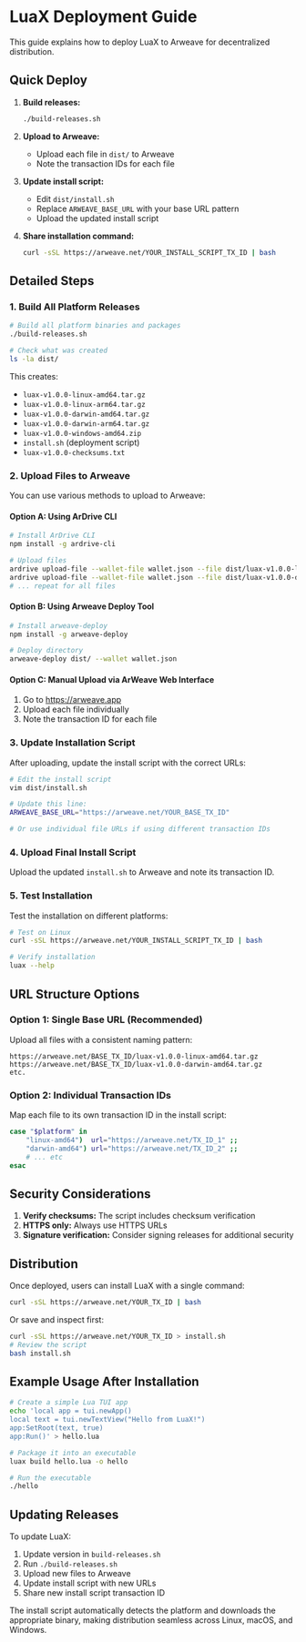 # LuaX Deployment Guide

This guide explains how to deploy LuaX to Arweave for decentralized distribution.

## Quick Deploy

1. **Build releases:**
   ```bash
   ./build-releases.sh
   ```

2. **Upload to Arweave:**
   - Upload each file in `dist/` to Arweave
   - Note the transaction IDs for each file

3. **Update install script:**
   - Edit `dist/install.sh` 
   - Replace `ARWEAVE_BASE_URL` with your base URL pattern
   - Upload the updated install script

4. **Share installation command:**
   ```bash
   curl -sSL https://arweave.net/YOUR_INSTALL_SCRIPT_TX_ID | bash
   ```

## Detailed Steps

### 1. Build All Platform Releases

```bash
# Build all platform binaries and packages
./build-releases.sh

# Check what was created
ls -la dist/
```

This creates:
- `luax-v1.0.0-linux-amd64.tar.gz`
- `luax-v1.0.0-linux-arm64.tar.gz` 
- `luax-v1.0.0-darwin-amd64.tar.gz`
- `luax-v1.0.0-darwin-arm64.tar.gz`
- `luax-v1.0.0-windows-amd64.zip`
- `install.sh` (deployment script)
- `luax-v1.0.0-checksums.txt`

### 2. Upload Files to Arweave

You can use various methods to upload to Arweave:

#### Option A: Using ArDrive CLI
```bash
# Install ArDrive CLI
npm install -g ardrive-cli

# Upload files
ardrive upload-file --wallet-file wallet.json --file dist/luax-v1.0.0-linux-amd64.tar.gz
ardrive upload-file --wallet-file wallet.json --file dist/luax-v1.0.0-darwin-amd64.tar.gz
# ... repeat for all files
```

#### Option B: Using Arweave Deploy Tool
```bash
# Install arweave-deploy
npm install -g arweave-deploy

# Deploy directory
arweave-deploy dist/ --wallet wallet.json
```

#### Option C: Manual Upload via ArWeave Web Interface
1. Go to https://arweave.app
2. Upload each file individually
3. Note the transaction ID for each file

### 3. Update Installation Script

After uploading, update the install script with the correct URLs:

```bash
# Edit the install script
vim dist/install.sh

# Update this line:
ARWEAVE_BASE_URL="https://arweave.net/YOUR_BASE_TX_ID"

# Or use individual file URLs if using different transaction IDs
```

### 4. Upload Final Install Script

Upload the updated `install.sh` to Arweave and note its transaction ID.

### 5. Test Installation

Test the installation on different platforms:

```bash
# Test on Linux
curl -sSL https://arweave.net/YOUR_INSTALL_SCRIPT_TX_ID | bash

# Verify installation
luax --help
```

## URL Structure Options

### Option 1: Single Base URL (Recommended)
Upload all files with a consistent naming pattern:
```
https://arweave.net/BASE_TX_ID/luax-v1.0.0-linux-amd64.tar.gz
https://arweave.net/BASE_TX_ID/luax-v1.0.0-darwin-amd64.tar.gz
etc.
```

### Option 2: Individual Transaction IDs
Map each file to its own transaction ID in the install script:
```bash
case "$platform" in
    "linux-amd64")  url="https://arweave.net/TX_ID_1" ;;
    "darwin-amd64") url="https://arweave.net/TX_ID_2" ;;
    # ... etc
esac
```

## Security Considerations

1. **Verify checksums:** The script includes checksum verification
2. **HTTPS only:** Always use HTTPS URLs
3. **Signature verification:** Consider signing releases for additional security

## Distribution

Once deployed, users can install LuaX with a single command:

```bash
curl -sSL https://arweave.net/YOUR_TX_ID | bash
```

Or save and inspect first:
```bash
curl -sSL https://arweave.net/YOUR_TX_ID > install.sh
# Review the script
bash install.sh
```

## Example Usage After Installation

```bash
# Create a simple Lua TUI app
echo 'local app = tui.newApp()
local text = tui.newTextView("Hello from LuaX!")
app:SetRoot(text, true)
app:Run()' > hello.lua

# Package it into an executable
luax build hello.lua -o hello

# Run the executable
./hello
```

## Updating Releases

To update LuaX:

1. Update version in `build-releases.sh`
2. Run `./build-releases.sh`
3. Upload new files to Arweave
4. Update install script with new URLs
5. Share new install script transaction ID

The install script automatically detects the platform and downloads the appropriate binary, making distribution seamless across Linux, macOS, and Windows.